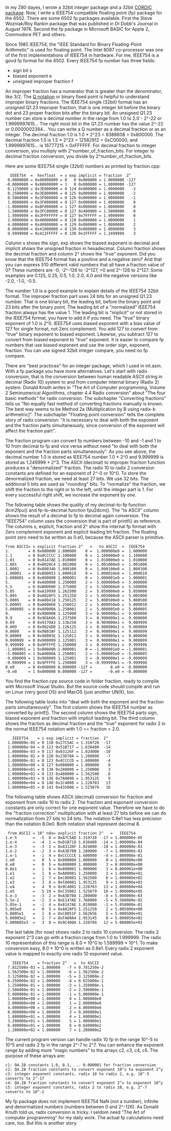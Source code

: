 In my Z80 dayes, I wrote a 32bit integer package and a 32bit [CORDIC package](http://www.andreadrian.de/oldcpu/Z80_number_cruncher.html). Now, I write a IEEE754 compatible floating point (fp) package for the 6502. There are some 6502 fp packages available. First the Steve Wozniak/Roy Rankin package that was published in Dr.Dobb's Journal in August 1976. Second the fp package in Microsoft BASIC for Apple 2, Commodore PET and others.

Since 1985 IEEE754, the "IEEE Standard for Binary Floating-Point Arithmetic" is used for floating point. The Intel 8087 co-processor was one of the first implementations of IEEE754 in hardware. For me, IEEE754 is a good fp format for the 6502. Every IEEE754 fp number has three fields:
- sign bit s
- biased exponent e
- unsigned improper fraction f

An improper fraction has a numerator that is greater than the denominator, like 3/2. The [Q notation](https://en.wikipedia.org/wiki/Q_(number_format)) or binary fixed point is helpful to understand improper binary fractions. The IEEE754 single (32bit) format has an unsigned Q1.23 improper fraction, that is one integer bit before the binary dot and 23 proper fraction bits after the binary bit. An unsigned Q1.23 number can store a decimal number in the range from 1.0 to 2.0 - 2^-22 or 1.9999997615... The right most bit in the Q1.23 number has the value 2^-22 or 0.0000002384...
You can write a Q number as a decimal fraction or as an integer. The decimal fraction 1.0 is 1.0 * 2^23 = 8388608 = 0x800000. The decimal fraction 1.5 is 1.5 * 2^23 = 12582912 = 0xC00000, and 1.9999997615... is 16777215 = 0xFFFFFF. For decimal fraction to integer conversion, you multiply with 2^number_of_fraction_bits.
For integer to decimal fraction conversion, you divide by 2^number_of_fraction_bits.

Here are some IEEE754 single (32bit) numbers as printed by fraction.cpp:
```
  IEEE754  =  hexfloat  = s exp implicit = fraction  2^
 0.0000000 = 0x00000000 = 0   0 0x000000 = 1.0000000 -127
-0.0000000 = 0x80000000 = 1   0 0x000000 = 1.0000000 -127
 0.1250000 = 0x3E000000 = 0 124 0x000000 = 1.0000000   -3
 0.2500000 = 0x3E800000 = 0 125 0x000000 = 1.0000000   -2
 0.5000000 = 0x3F000000 = 0 126 0x000000 = 1.0000000   -1
 1.0000000 = 0x3F800000 = 0 127 0x000000 = 1.0000000    0
-1.0000000 = 0xBF800000 = 1 127 0x000000 = 1.0000000    0
 1.5000000 = 0x3FC00000 = 0 127 0x400000 = 1.5000000    0
 1.9999999 = 0x3FFFFFFF = 0 127 0x7FFFFF = 1.9999999    0
 2.0000000 = 0x40000000 = 0 128 0x000000 = 1.0000000    1
 4.0000000 = 0x40800000 = 0 129 0x000000 = 1.0000000    2
 8.0000000 = 0x41000000 = 0 130 0x000000 = 1.0000000    3
 9.9999990 = 0x411FFFFF = 0 130 0x1FFFFF = 1.2499999    3
```
Column s shows the sign, exp shows the biased exponent in decimal and implicit shows the unsigned fraction in hexadecimal. Column fraction shows the decimal fraction and column 2^ shows the "true" exponent. Did you know that the IEEE754 format has a positive and a negative zero? And that you can express 510 different valid numbers that all have a fraction value of 0? These numbers are -0, -2^-126 to -2^127, +0 and 2^-126 to 2^127. Some examples are 0.125, 0.25, 0.5, 1.0, 2.0, 4.0 and the negative versions like -2.0, -1.0, -0.5.

The number 1.0 is a good example to explain details of the IEEE754 32bit format. The improper fraction part uses 24 bits for an unsigned Q1.23 number. That is one binary bit, the leading bit, before the binary point and 23 bits after the binary point. The leading bit of a "normalized" IEEE754 fraction always has the value 1. The leading bit is "implicit" or not stored in the IEEE754 format, you have to add it if you need. The "true" binary exponent of 1.0 is 2^0. IEEE754 uses biased exponent with a bias value of 127 for single format, not 2ers complement. You add 127 to convert from "true" binary exponent to biased exponent. Likewise, you subtract 127 to convert from biased exponent to "true" exponent. It is easier to compare fp numbers that use biased exponent and use the order sign, exponent, fraction. You can use signed 32bit integer compare, you need no fp compare.

There are "best practices" for an integer package, which I used in int.asm. With a fp package you have more alternatives. Let's start with radix conversion, that is the conversion between human readable ASCII string in decimal (Radix 10) system to and from computer internal binary (Radix 2) system. Donald Knuth writes in "The Art of Computer programming, Volume 2 Seminumerical Algorithms, chapter 4.4 Radix conversion" about "The four basic methods" for radix conversion. The subchapter "Converting fractions" tells us "No equally fast method of converting fractions manually is known. The best way seems to be Method 2a \[Multiplication by B using radix-b arithmetric\]". The subchapter "Floating point conversion" tells the complete story of radix conversion: "it is necessary to deal with both the exponent and the fraction parts simultaneously, since conversion of the exponent will affect the fraction part".

The fraction program can convert fp numbers between -10 and -1 and 1 to 10 from decimal to fp and vice versa without need "to deal with both the exponent and the fraction parts simultaneously". As you see above, the decimal number 1.0 is stored as IEEE754 number 1.0 * 2^0 and 9.999999 is stored as 1.249999 * 2^3. The ASCII (decimal) to improper fraction function produces a "denormalized" fraction. The radix 10 to radix 2 conversion constants are defined for an exponent of 2^-0 or 10^0. To store the denormalized fraction, we need at least 27 bits. We use 32 bits. The additional 5 bits are used as "rounding" bits. To "normalize" the fraction, we shift the fraction to the right or to the left, until the integer part is 1. For every successful right shift, we increase the exponent by one.

The following table shows the quality of my decimal-to-fp function dcm2fpu() and fp-to-decimal function fpu2dcm(). The "to ASCII" column shows the result of a decimal to fp to decimal again conversion. The "IEEE754" column uses the conversion that is part of printf() as reference. The columns s, explicit, fraction and 2^ show the internal fp format with 2ers complement exponent and explicit leading bit fraction. The floating point zero need to be written as 0.e0, because the ASCII parser is primitive.
```
from ASCII= s explicit fraction 2^   =   to ASCII  =  IEEE754
1.        = 0 0x800000 1.000000    0 =  1.000000e0 =  1.000000
1.1       = 0 0x8CCCCC 1.100000    0 =  1.100000e0 =  1.100000
1.01      = 0 0x8147AE 1.010000    0 =  1.010000e0 =  1.010000
1.001     = 0 0x8020C4 1.001000    0 =  1.001000e0 =  1.001000
1.0001    = 0 0x800346 1.000100    0 =  1.000100e0 =  1.000100
1.00001   = 0 0x800053 1.000010    0 =  1.000010e0 =  1.000010
1.000001  = 0 0x800008 1.000001    0 =  1.000001e0 =  1.000001
5.        = 0 0xA00000 1.250000    2 =  5.000000e0 =  5.000000
5.5       = 0 0xB00000 1.375000    2 =  5.500000e0 =  5.500000
5.05      = 0 0xA19999 1.262500    2 =  5.050000e0 =  5.050000
5.005     = 0 0xA028F5 1.251250    2 =  5.005000e0 =  5.005000
5.0005    = 0 0xA00418 1.250125    2 =  5.000500e0 =  5.000500
5.00005   = 0 0xA00068 1.250012    2 =  5.000050e0 =  5.000050
5.000005  = 0 0xA0000A 1.250001    2 =  5.000005e0 =  5.000005
9.        = 0 0x900000 1.125000    3 =  0.900000e1 =  9.000000
9.9       = 0 0x9E6666 1.237500    3 =  0.990000e1 =  9.900000
9.09      = 0 0x9170A3 1.136250    3 =  0.909000e1 =  9.089999
9.009     = 0 0x9024DD 1.126125    3 =  0.900900e1 =  9.009000
9.0009    = 0 0x9003AF 1.125112    3 =  0.900090e1 =  9.000899
9.00009   = 0 0x90005E 1.125011    3 =  0.900009e1 =  9.000090
9.000009  = 0 0x900009 1.125001    3 =  0.900000e1 =  9.000009
9.999999  = 0 0x9FFFFE 1.250000    3 =  0.999999e1 =  9.999998
-1.000001 = 1 0x800008 1.000001    0 = -1.000001e0 = -1.000001
-5.000005 = 1 0xA0000A 1.250001    2 = -5.000005e0 = -5.000005
-9.000009 = 1 0x900009 1.125001    3 = -0.900000e1 = -9.000009
-9.999999 = 1 0x9FFFFE 1.250000    3 = -0.999999e1 = -9.999998
0.e0      = 0 0x000000 0.000000 -127 =        0.e0 =  0.000000
-0.e0     = 1 0x000000 0.000000 -127 =       -0.e0 = -0.000000
```
You find the fraction.cpp source code in folder fraction, ready to compile with Microsoft Visual Studio. But the source code should compile and run on Linux (very good OS) and MacOS (just another UNIX), too.

The following table looks into "deal with both the exponent and the fraction parts simultaneously". The first column shows the IEEE754 number as converted by printf(). The second column shows the IEEE754 parts sign, biased exponent and fraction with implicit leading bit. The third column shows the fraction as decimal fraction and the "true" exponent for radix 2 in the normal IEEE754 notation with 1.0 <= fraction < 2.0.
```
   IEEE754    = s exp implicit = fraction  2^
 1.000000e-05 = 0 110 0x27C5AC = 1.310720  -17
 1.000000e-04 = 0 113 0x51B717 = 1.638400  -14
 1.000000e-03 = 0 117 0x03126F = 1.024000  -10
 1.000000e-02 = 0 120 0x23D70A = 1.280000   -7
 1.000000e-01 = 0 123 0x4CCCCD = 1.600000   -4
 1.000000e+00 = 0 127 0x000000 = 1.000000    0
 1.000000e+01 = 0 130 0x200000 = 1.250000    3
 1.000000e+02 = 0 133 0x480000 = 1.562500    6
 1.000000e+03 = 0 136 0x7A0000 = 1.953125    9
 1.000000e+04 = 0 140 0x1C4000 = 1.220703   13
 1.000000e+05 = 0 143 0x435000 = 1.525879   16
```
The following table shows ASCII (decimal) conversion for fraction and exponent from radix 10 to radix 2. The fraction and exponent conversion constants are only correct for one exponent value. Therefore we have to do the "fraction correction" multiplication with at least 27 bits before we can do normalization from 27 bits to 24 bits. The notation 0.8e1 has less precision than the notation 8.0e0. Both notation shall represent decimal 8.
```
 from ASCII = 10^ ndx= explicit fraction 2^   =   IEEE754
1.e-5       =  -5  0 = 0xA7C5AD 1.310720  -17 = 1.000000e-05
1.e-4       =  -4  1 = 0xD1B718 1.638400  -14 = 1.000000e-04
1.e-3       =  -3  2 = 0x83126F 1.024000  -10 = 1.000000e-03
1.e-2       =  -2  3 = 0xA3D70B 1.280000   -7 = 1.000000e-02
1.e-1       =  -1  4 = 0xCCCCCE 1.600000   -4 = 1.000000e-01
1.e0        =   0  5 = 0x800000 1.000000    0 = 1.000000e+00
8.e0        =   0  5 = 0x800000 1.000000    3 = 8.000000e+00
0.8e1       =   1  6 = 0x800001 1.000000    3 = 8.000001e+00
1.e1        =   1  6 = 0xA00001 1.250000    3 = 1.000000e+01
1.e2        =   2  7 = 0xC80001 1.562500    6 = 1.000000e+02
1.e3        =   3  8 = 0xFA0001 1.953125    9 = 1.000000e+03
1.e4        =   4  9 = 0x9C4001 1.220703   13 = 1.000000e+04
1.e5        =   5 10 = 0xC35001 1.525879   16 = 1.000000e+05
5.e-3       =  -3  2 = 0xA3D70A 1.280000   -8 = 5.000000e-03
5.5e-2      =  -2  3 = 0xE147AE 1.760000   -5 = 5.500000e-02
5.05e-1     =  -1  4 = 0x8147AE 1.010000   -1 = 5.050000e-01
5.005e0     =   0  5 = 0xA028F5 1.251250    2 = 5.005000e+00
5.0005e1    =   1  6 = 0xC8051F 1.562656    5 = 5.000500e+01
5.00005e2   =   2  7 = 0xFA00A4 1.953145    8 = 5.000050e+02
5.000005e3  =   3  8 = 0x9C400A 1.220704   12 = 5.000005e+03
```
The last table (for now) shows radix 2 to radix 10 conversion. The radix 2 exponent 2^3 can go with a fraction range from 1.0 to 1.999999. The radix 10 representation of this range is 8.0 * 10^0 to 1.599999 * 10^1. To make conversion easy, 8.0 * 10^0 is written as 0.8e1. Every radix 2 exponent value is mapped to exactly one radix 10 exponent value.
```
   IEEE754    = fraction 2^   =  to ASCII
 7.812500e-03 = 1.000000   -7 = 0.781250e-2
 1.562500e-02 = 1.000000   -6 = 1.562500e-2
 3.125000e-02 = 1.000000   -5 = 3.125000e-2
 6.250000e-02 = 1.000000   -4 = 0.625000e-1
 1.250000e-01 = 1.000000   -3 = 1.250000e-1
 2.500000e-01 = 1.000000   -2 = 2.500000e-1
 5.000000e-01 = 1.000000   -1 = 5.000000e-1
 1.000000e+00 = 1.000000    0 = 1.000000e0
 2.000000e+00 = 1.000000    1 = 2.000000e0
 4.000000e+00 = 1.000000    2 = 4.000000e0
 8.000000e+00 = 1.000000    3 = 0.800000e1
 1.600000e+01 = 1.000000    4 = 1.600000e1
 3.200000e+01 = 1.000000    5 = 1.000000e1
 6.400000e+01 = 1.000000    6 = 0.640000e2
 1.280000e+02 = 1.000000    7 = 1.280000e2
```
The current program version can handle radix 10 fp in the range 10^-5 to 10^5 and radix 2 fp in the range 2^-7 to 2^7. You can enhance the exponent range by adding more "magic numbers" to the arrays c2, c3, c4, c5. The purpose of these arrays are:
```
c1: Q4.28 constants 1.0, 0.1, ... 0.000001 for fraction conversion
c2: Q4.28 fraction constants to convert exponent 10^x to exponent 2^y
c3: integer exponent constants, radix 10 to radix 2, e.g. 10^-5 converts to 2^-17
c4: Q4.28 fraction constants to convert exponent 2^x to exponent 10^y
c5: integer exponent constants, radix 2 to radix 10, e.g. 2^-7 converts to 10^-2
```
My fp package does not implement IEEE754 NaN (not a number), infinite and denormalized numbers (numbers between 0 and 2^-126). As Donald Knuth told us, radix conversion is tricky. I seldom need "The Art of computer programming" for my daily work. The actual fp calculations need care, too. But this is another story.
